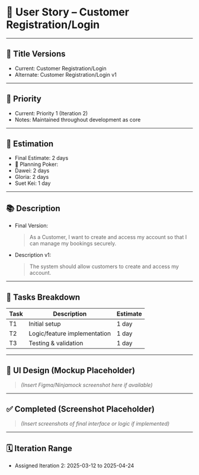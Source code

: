 # 🧾 User Story – Customer Registration/Login

---

## 📝 Title Versions
- Current: Customer Registration/Login
- Alternate: Customer Registration/Login v1

---

## 🎯 Priority
- Current: Priority 1 (Iteration 2)
- Notes: Maintained throughout development as core

---

## 📐 Estimation

- Final Estimate: 2 days
- 👥 Planning Poker:
- Dawei: 2 days
- Gloria: 2 days
- Suet Kei: 1 day

---

## 📚 Description

- Final Version:  
  > As a Customer, I want to create and access my account so that I can manage my bookings securely.

- Description v1:  
  > The system should allow customers to create and access my account.

---

## 🔨 Tasks Breakdown

| Task | Description | Estimate |
|------|-------------|----------|
| T1 | Initial setup | 1 day |
| T2 | Logic/feature implementation | 1 day |
| T3 | Testing & validation | 1 day |

---

## 🎨 UI Design (Mockup Placeholder)

> *(Insert Figma/Ninjamock screenshot here if available)*

---

## ✅ Completed (Screenshot Placeholder)

> *(Insert screenshots of final interface or logic if implemented)*

---

## 🗓️ Iteration Range

- Assigned Iteration 2: 2025-03-12 to 2025-04-24
